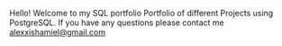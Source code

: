 Hello! Welcome to my SQL portfolio
Portfolio of different Projects using PostgreSQL.
If you have any questions please contact me alexxishamiel@gmail.com
